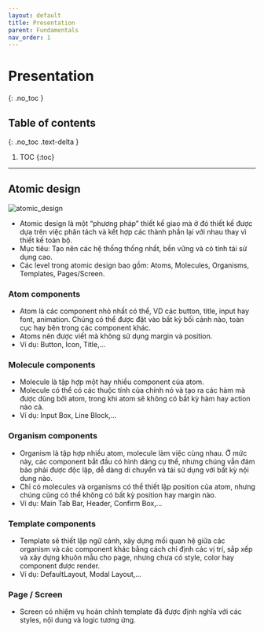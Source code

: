 ```yaml
---
layout: default
title: Presentation
parent: Fundamentals
nav_order: 1
---
```


# Presentation

{: .no_toc }

## Table of contents

{: .no_toc .text-delta }

1. TOC
   {:toc}

---

## Atomic design
![atomic_design](./atomic-design.png)
- Atomic design là một “phương pháp” thiết kế giao mà ở đó thiết kế được dựa trên việc phân tách và kết hợp các thành phần lại với nhau thay vì thiết kế toàn bộ.
- Mục tiêu: Tạo nên các hệ thống thống nhất, bền vững và có tính tái sử dụng cao.
- Các level trong atomic design bao gồm: Atoms, Molecules, Organisms, Templates, Pages/Screen.

### Atom components
- Atom là các component nhỏ nhất có thể, VD các button, title, input hay font, animation. Chúng có thể được đặt vào bất kỳ bối cảnh nào, toàn cục hay bên trong các component khác.
- Atoms nên được viết mà không sử dụng margin và position.
- Ví dụ: Button, Icon, Title,...

### Molecule components
- Molecule là tập hợp một hay nhiều component của atom.
- Molecule có thể có các thuộc tính của chính nó và tạo ra các hàm mà được dùng bởi atom, trong khi atom sẽ không có bất kỳ hàm hay action nào cả.
- Ví dụ: Input Box, Line Block,...
### Organism components
- Organism là tập hợp nhiều atom, molecule làm việc cùng nhau. Ở mức này, các component bắt đầu có hình dáng cụ thể, nhưng chúng vẫn đảm bảo phải được độc lập, dễ dàng di chuyển và tái sử dụng với bất kỳ nội dung nào.
- Chỉ có molecules và organisms có thể thiết lập position của atom, nhưng chúng cũng có thể không có bất kỳ position hay margin nào.
- Ví dụ: Main Tab Bar, Header, Confirm Box,...

### Template components
- Template sẽ thiết lập ngữ cảnh, xây dựng mối quan hệ giữa các organism và các component khác bằng cách chỉ định các vị trí, sắp xếp và xây dựng khuôn mẫu cho page, nhưng chưa có style, color hay component được render.
- Ví dụ: DefaultLayout, Modal Layout,...

### Page / Screen
- Screen có nhiệm vụ hoàn chỉnh template đã được định nghĩa với các styles, nội dung và logic tương ứng.

